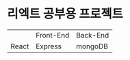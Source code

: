 # 리엑트 공부용 프로젝트
<table>
  <th>
  <td>Front-End</td>
  <td colspan=2>Back-End</td>
  </th>
  <tr>
    <td>React</td>
    <td>Express</td>
    <td>mongoDB</td>
  </tr>

</table>

